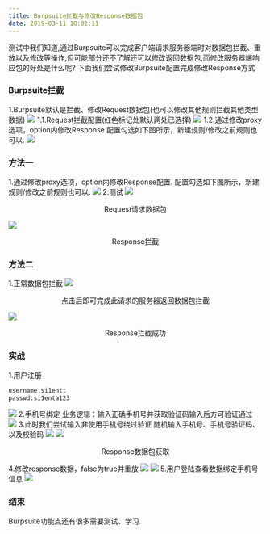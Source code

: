 ```yaml
---
title: Burpsuite拦截与修改Response数据包
date: 2019-03-11 10:02:11
---
```

测试中我们知道,通过Burpsuite可以完成客户端请求服务器端时对数据包拦截、重放以及修改等操作,但可能部分还不了解还可以修改返回数据包,而修改服务器端响应包的好处是什么呢?
下面我们尝试修改Burpsuite配置完成修改Response方式

### Burpsuite拦截
1.Burpsuite默认是拦截、修改Request数据包(也可以修改其他规则拦截其他类型数据)
![](/images/Burpsuite/bp1.png)
1.1.Request拦截配置(红色标记处默认两处已选择)
![](/images/Burpsuite/bp2.png)
1.2.通过修改proxy选项，option内修改Response
配置勾选如下图所示，新建规则/修改之前规则也可以.
![](/images/Burpsuite/bp3.png)

### 方法一

1.通过修改proxy选项，option内修改Response配置.
配置勾选如下图所示，新建规则/修改之前规则也可以.
![](/images/Burpsuite/bp4.png)
2.测试
![](/images/Burpsuite/bp5.png)

<center>Request请求数据包</center>

![](/images/Burpsuite/bp6.png)

<center>Response拦截</center> 

### 方法二
1.正常数据包拦截
![](/images/Burpsuite/bp7.png)

<center>点击后即可完成此请求的服务器返回数据包拦截</center> 

  ![](/images/Burpsuite/bp8.png)

 <center>Response拦截成功</center> 

### 实战
1.用户注册
```BASH
username:si1entt
passwd:si1enta123
```
![](/images/Burpsuite/bp9.png)
2.手机号绑定
业务逻辑：输入正确手机号并获取验证码输入后方可验证通过
![](/images/Burpsuite/bp10.png)
3.此时我们尝试输入非使用手机号绕过验证
随机输入手机号、手机号验证码、以及校验码
![](/images/Burpsuite/bp11.png)
![](/images/Burpsuite/bp12.png)

<center>Response数据包获取</center> 

4.修改response数据，false为true并重放
![](/images/Burpsuite/bp13.png)
![](/images/Burpsuite/bp14.png)
5.用户登陆查看数据绑定手机号信息
![](/images/Burpsuite/bp15.png)

### 结束
Burpsuite功能点还有很多需要测试、学习.